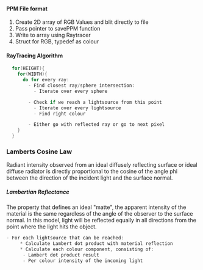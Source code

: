 #### PPM File format

1. Create 2D array of RGB Values and blit directly to file
2. Pass pointer to savePPM function
3. Write to array using Raytracer
4. Struct for RGB, typedef as colour


#### RayTracing Algorithm

```C
  for(HEIGHT){
    for(WIDTH){
      do for every ray:
        - Find closest ray/sphere intersection:
          - Iterate over every sphere

        - Check if we reach a lightsource from this point
          - Iterate over every lightsource
          - Find right colour

        - Either go with reflected ray or go to next pixel
    }
  }
```

### Lamberts Cosine Law

Radiant intensity observed from an ideal diffusely reflecting surface or ideal diffuse radiator is directly proportional to the cosine of the angle phi between the direction of the incident light and the surface normal.

##### Lambertian Reflectance

The property that defines an ideal "matte", the apparent intensity of the material is the same regardless of the angle of the observer to the surface normal.
In this model, light will be reflected equally in all directions from the point where the light hits the object.

```C
- For each lightsource that can be reached:
     * Calculate Lambert dot product with material reflection
     * Calculate each colour component, consisting of:
      - Lambert dot product result
      - Per colour intensity of the incoming light
```
